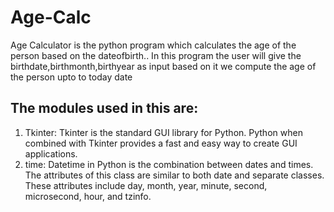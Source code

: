 # Age-Calc

Age Calculator is the python program which calculates the age of the person based on the dateofbirth..
In this program the user will give the birthdate,birthmonth,birthyear as input based on it we compute the age of the person upto to today date

The modules used in this are:
----------------------------

1) Tkinter:
       Tkinter is the standard GUI library for Python. Python when combined with Tkinter provides a fast and easy way to create GUI applications. 
2) time:
       Datetime in Python is the combination between dates and times. The attributes of this class are similar to both date and separate classes.
       These attributes include day, month, year, minute, second, microsecond, hour, and tzinfo.
